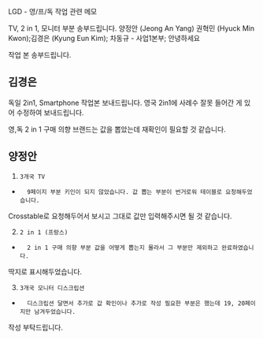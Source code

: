 LGD - 영/프/독 작업 관련 메모

TV, 2 in 1, 모니터 부분 송부드립니다.
양정안 (Jeong An Yang)
권혁민 (Hyuck Min Kwon);김경은 (Kyung Eun Kim);
차동규 - 사업1본부;
안녕하세요

 

작업 본 송부드립니다.


## 김경은

독일 2in1, Smartphone 작업본 보내드립니다.
영국 2in1에 사례수 잘못 들어간 게 있어 수정하여 보내드립니다.

영,독 2 in 1 구매 의향 브랜드는 값을 뽑았는데 재확인​이 필요할 것 같습니다.

 ## 양정안

1.     3개국 TV

-       9페이지 부분 키인이 되지 않았습니다. 값 뽑는 부분이 번거로워 테이블로 요청해두었습니다.
Crosstable로 요청해두어서 보시고 그대로 값만 입력해주시면 될 것 같습니다.

 

2.     2 in 1 (프랑스)

-       2 in 1 구매 의향 부분 값을 어떻게 뽑는지 몰라서 그 부분만 제외하고 완료하였습니다.
딱지로 표시해두었습니다.

 

3.     3개국 모니터 디스크립션

-       디스크립션 달면서 추가로 값 확인이나 추가로 작성 필요한 부분은 했는데 19, 20페이지만 남겨두었습니다.
작성 부탁드립니다.